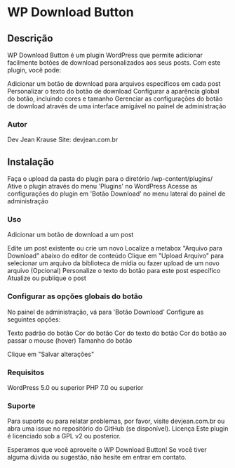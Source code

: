 # WP Download Button


## Descrição
WP Download Button é um plugin WordPress que permite adicionar facilmente botões de download personalizados aos seus posts. Com este plugin, você pode:

Adicionar um botão de download para arquivos específicos em cada post
Personalizar o texto do botão de download
Configurar a aparência global do botão, incluindo cores e tamanho
Gerenciar as configurações do botão de download através de uma interface amigável no painel de administração

### Autor
Dev Jean Krause
Site: devjean.com.br


## Instalação

Faça o upload da pasta do plugin para o diretório /wp-content/plugins/
Ative o plugin através do menu 'Plugins' no WordPress
Acesse as configurações do plugin em 'Botão Download' no menu lateral do painel de administração

### Uso
Adicionar um botão de download a um post

Edite um post existente ou crie um novo
Localize a metabox "Arquivo para Download" abaixo do editor de conteúdo
Clique em "Upload Arquivo" para selecionar um arquivo da biblioteca de mídia ou fazer upload de um novo arquivo
(Opcional) Personalize o texto do botão para este post específico
Atualize ou publique o post

### Configurar as opções globais do botão

No painel de administração, vá para 'Botão Download'
Configure as seguintes opções:


Texto padrão do botão
Cor do botão
Cor do texto do botão
Cor do botão ao passar o mouse (hover)
Tamanho do botão


Clique em "Salvar alterações"

### Requisitos

WordPress 5.0 ou superior
PHP 7.0 ou superior

### Suporte
Para suporte ou para relatar problemas, por favor, visite devjean.com.br ou abra uma issue no repositório do GitHub (se disponível).
Licença
Este plugin é licenciado sob a GPL v2 ou posterior.

Esperamos que você aproveite o WP Download Button! Se você tiver alguma dúvida ou sugestão, não hesite em entrar em contato.
